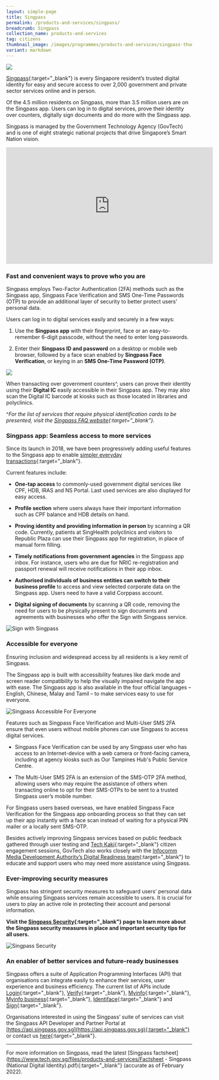 ```yaml
---
layout: simple-page
title: Singpass
permalink: /products-and-services/singpass/
breadcrumb: Singpass
collection_name: products-and-services
tag: citizens
thumbnail_image: /images/programmes/products-and-services/singpass-thumbnail-new-2.jpg
variant: markdown
---
```

![](/images/Products%20and%20Services/singpass-logo.png)

[Singpass](https://www.singpass.gov.sg){:target="_blank"} is every Singapore resident’s trusted digital identity for easy and secure access to over 2,000 government and private sector services online and in person.

Of the 4.5 million residents on Singpass, more than 3.5 million users are on the Singpass app. Users can log in to digital services, prove their identity over counters, digitally sign documents and do more with the Singpass app. 

Singpass is managed by the Government Technology Agency (GovTech) and is one of eight strategic national projects that drive Singapore’s Smart Nation vision.

<div class="bp-youtube">
  
<iframe width="560" height="315" src="https://www.youtube.com/embed/rUZf1ZcB0NY" title="YouTube video player" frameborder="0" allow="accelerometer; autoplay; clipboard-write; encrypted-media; gyroscope; picture-in-picture" allowfullscreen=""></iframe>
  
</div>

### **Fast and convenient ways to prove who you are**

Singpass employs Two-Factor Authentication (2FA) methods such as the Singpass app, Singpass Face Verification and SMS One-Time Passwords (OTP) to provide an additional layer of security to better protect users’ personal data.

Users can log in to digital services easily and securely in a few ways:

1. Use the **Singpass app** with their fingerprint, face or an easy-to-remember 6-digit passcode, without the need to enter long passwords.

2. Enter their **Singpass ID and password** on a desktop or mobile web browser, followed by a face scan enabled by **Singpass Face Verification**, or keying in an **SMS One-Time Password (OTP)**.

![](/images/Products%20and%20Services/singpass-fast-and-convenient.png)

When transacting over government counters^, users can prove their identity using their **Digital IC** easily accessible in their Singpass app. They may also scan the Digital IC barcode at kiosks such as those located in libraries and polyclinics.

^*For the list of services that require physical identification cards to be presented, visit the [Singpass FAQ website](https://go.gov.sg/singpass-faq){:target="_blank"}.*

### **Singpass app: Seamless access to more services**

Since its launch in 2018, we have been progressively adding useful features to the Singpass app to enable [simpler everyday transactions](https://www.youtube.com/watch?v=zacNBxADPH4){:target="_blank"}. 

Current features include:

* **One-tap access** to commonly-used government digital services like CPF, HDB, IRAS and NS Portal. Last used services are also displayed for easy access.

* **Profile section** where users always have their important information such as CPF balance and HDB details on hand.

* **Proving identity and providing information in person** by scanning a QR code. Currently, patients at SingHealth polyclinics and visitors to Republic Plaza can use their Singpass app for registration, in place of manual form filling.

* **Timely notifications from government agencies** in the Singpass app inbox. For instance, users who are due for NRIC re-registration and passport renewal will receive notifications in their app inbox.

* **Authorised individuals of business entities can switch to their business profile** to access and view selected corporate data on the Singpass app. Users need to have a valid Corppass account.

* **Digital signing of documents** by scanning a QR code, removing the need for users to be physically present to sign documents and agreements with businesses who offer the Sign with Singpass service.

![Sign with Singpass](/images/programmes/products-and-services/singpass-sign-with-singpass-2.jpg)

### **Accessible for everyone**

Ensuring inclusion and widespread access by all residents is a key remit of Singpass. 

The Singpass app is built with accessibility features like dark mode and screen reader compatibility to help the visually impaired navigate the app with ease. The Singpass app is also available in the four official languages – English, Chinese, Malay and Tamil – to make services easy to use for everyone.

![Singpass Accessible For Everyone](/images/programmes/products-and-services/singpass-accessible-for-everyone-2.png)

Features such as Singpass Face Verification and Multi-User SMS 2FA ensure that even users without mobile phones can use Singpass to access digital services.

* Singpass Face Verification can be used by any Singpass user who has access to an Internet-device with a web camera or front-facing camera, including at agency kiosks such as Our Tampines Hub's Public Service Centre.

* The Multi-User SMS 2FA is an extension of the SMS-OTP 2FA method, allowing users who may require the assistance of others when transacting online to opt for their SMS-OTPs to be sent to a trusted Singpass user’s mobile number.

For Singpass users based overseas, we have enabled Singpass Face Verification for the Singpass app onboarding process so that they can set up their app instantly with a face scan instead of waiting for a physical PIN mailer or a locally sent SMS-OTP.

Besides actively improving Singpass services based on public feedback gathered through user testing and [Tech Kaki](https://www.tech.gov.sg/products-and-services/tech-kaki-community){:target="_blank"} citizen engagement sessions, GovTech also works closely with the [Infocomm Media Development Authority’s Digital Readiness team](https://www.imda.gov.sg/for-community/digital-readiness){:target="_blank"} to educate and support users who may need more assistance using Singpass.

### **Ever-improving security measures**

Singpass has stringent security measures to safeguard users’ personal data while ensuring Singpass services remain accessible to users. It is crucial for users to play an active role in protecting their account and personal information. 

**Visit the [Singpass Security](https://www.singpass.gov.sg/main/security/){:target="_blank"} page to learn more about the Singpass security measures in place and important security tips for all users.**

![Singpass Security](/images/programmes/products-and-services/singpass-security-measures-2.jpg)

### **An enabler of better services and future-ready businesses**

Singpass offers a suite of Application Programming Interfaces (API) that organisations can integrate easily to enhance their services, user experience and business efficiency. The current list of APIs include [Login](https://api.singpass.gov.sg/library/login/business/introduction){:target="_blank"}, [Verify](https://api.singpass.gov.sg/library/verify/business/introduction){:target="_blank"}, [Myinfo](https://api.singpass.gov.sg/library/myinfo/business/introduction){:target="_blank"}, [Myinfo business](https://api.singpass.gov.sg/library/myinfobiz/business/introduction){:target="_blank"}, [Identiface](https://api.singpass.gov.sg/library/identiface/business/introduction){:target="_blank"} and [Sign](https://api.singpass.gov.sg/library/sign/business/introduction){:target="_blank"}.

Organisations interested in using the Singpass’ suite of services can visit the Singpass API Developer and Partner Portal at [https://api.singpass.gov.sg](https://api.singpass.gov.sg){:target="_blank"} or contact us [here](https://api.singpass.gov.sg/#connect-with-us){:target="_blank"}.

---

For more information on Singpass, read the latest [Singpass factsheet](https://www.tech.gov.sg/files/products-and-services/Factsheet - Singpass (National Digital Identity).pdf){:target="_blank"} (accurate as of February 2022).